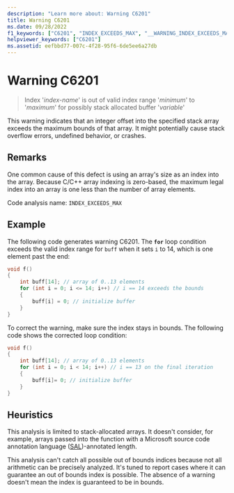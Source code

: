 ```yaml
---
description: "Learn more about: Warning C6201"
title: Warning C6201
ms.date: 09/28/2022
f1_keywords: ["C6201", "INDEX_EXCEEDS_MAX", "__WARNING_INDEX_EXCEEDS_MAX"]
helpviewer_keywords: ["C6201"]
ms.assetid: eefbbd77-007c-4f28-95f6-6de5ee6a27db
---
```

# Warning C6201

> Index '*index-name*' is out of valid index range '*minimum*' to '*maximum*' for possibly stack allocated buffer '*variable*'

This warning indicates that an integer offset into the specified stack array exceeds the maximum bounds of that array. It might potentially cause stack overflow errors, undefined behavior, or crashes.

## Remarks

One common cause of this defect is using an array's size as an index into the array. Because C/C++ array indexing is zero-based, the maximum legal index into an array is one less than the number of array elements.

Code analysis name: `INDEX_EXCEEDS_MAX`

## Example

The following code generates warning C6201. The **`for`** loop condition exceeds the valid index range for `buff` when it sets `i` to 14, which is one element past the end:

```cpp
void f()
{
    int buff[14]; // array of 0..13 elements
    for (int i = 0; i <= 14; i++) // i == 14 exceeds the bounds
    {
        buff[i] = 0; // initialize buffer
    }
}
```

To correct the warning, make sure the index stays in bounds. The following code shows the corrected loop condition:

```cpp
void f()
{
    int buff[14]; // array of 0..13 elements
    for (int i = 0; i < 14; i++) // i == 13 on the final iteration
    {
        buff[i]= 0; // initialize buffer
    }
}
```

## Heuristics

This analysis is limited to stack-allocated arrays. It doesn't consider, for example, arrays passed into the function with a Microsoft source code annotation language ([SAL](../code-quality/understanding-sal))-annotated length.

This analysis can't catch all possible out of bounds indices because not all arithmetic can be precisely analyzed. It's tuned to report cases where it can guarantee an out of bounds index is possible. The absence of a warning doesn't mean the index is guaranteed to be in bounds.

